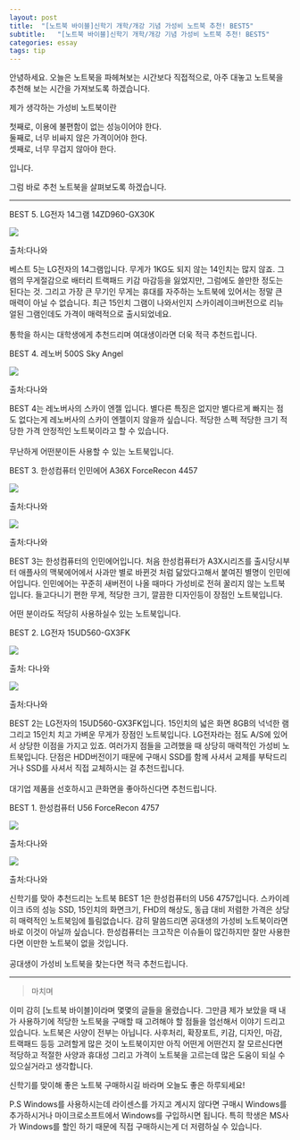 ```yaml
---
layout: post
title:  "[노트북 바이블]신학기 개학/개강 기념 가성비 노트북 추천! BEST5"
subtitle:   "[노트북 바이블]신학기 개학/개강 기념 가성비 노트북 추천! BEST5"
categories: essay
tags: tip
---
```















안녕하세요. 오늘은 노트북을 파헤쳐보는 시간보다 직접적으로, 아주 대놓고 노트북을 추천해 보는 시간을 가져보도록 하겠습니다.

























 제가 생각하는 가성비 노트북이란  

첫째로, 이용에 불편함이 없는 성능이어야 한다.  
  둘째로, 너무 비싸지 않은 가격이어야 한다.  
  셋째로, 너무 무겁지 않아야 한다.  

입니다.  

 그럼 바로 추천 노트북을 살펴보도록 하겠습니다.

























* * *

























BEST 5\. LG전자 14그램 14ZD960-GX30K



















 [![](http://postfiles12.naver.net/20160301_171/zooqzqz_1456843712058HtHrO_PNG/5.png?type=w773)](#)



  출처:다나와  























 베스트 5는 LG전자의 14그램입니다. 무게가 1KG도 되지 않는 14인치는 많지 않죠. 그램의 무게절감으로 배터리 트랙패드 키감 마감등을 잃었지만, 그럼에도 쓸만한 정도는 된다는 것. 그리고 가장 큰 무기인 무게는 휴대를 자주하는 노트북에 있어서는 정말 큰 매력이 아닐 수 없습니다. 최근 15인치 그램이 나와서인지 스카이레이크버전으로 리뉴얼된 그램인데도 가격이 매력적으로 출시되었네요.   
     
 통학을 하시는 대학생에게 추천드리며 여대생이라면 더욱 적극 추천드립니다.   

























 BEST 4\. 레노버 500S Sky Angel   



















 [![](http://postfiles4.naver.net/20160301_275/zooqzqz_145684371219545H7s_PNG/4.png?type=w773)](#)



  출처:다나와  























 BEST 4는 레노버사의 스카이 엔젤 입니다. 별다른 특징은 없지만 별다르게 빠지는 점도 없다는게 레노버사의 스카이 엔젤이지 않을까 싶습니다. 적당한 스펙 적당한 크기 적당한 가격 안정적인 노트북이라고 할 수 있습니다.   
     
 무난하게 어떤분이든 사용할 수 있는 노트북입니다.   

























 BEST 3\. 한성컴퓨터 인민에어 A36X ForceRecon 4457   



















 [![](http://postfiles4.naver.net/20160301_131/zooqzqz_1456843712368T0kcN_PNG/3-2.png?type=w773)](#)



  출처:다나와  

















 [![](http://postfiles8.naver.net/20160301_247/zooqzqz_1456843712617zmsId_PNG/3-1.png?type=w773)](#)



  출처:다나와  























 BEST 3는 한성컴퓨터의 인민에어입니다. 처음 한성컴퓨터가 A3X시리즈를 출시당시부터 애플사의 맥북에어에서 사과만 별로 바뀐것 처럼 닮았다고해서 붙여진 별명이 인민에어입니다. 인민에어는 꾸준히 새버전이 나올 때마다 가성비로 전혀 꿀리지 않는 노트북입니다. 들고다니기 편한 무게, 적당한 크기, 깔끔한 디자인등이 장점인 노트북입니다.  

   어떤 분이라도 적당히 사용하실수 있는 노트북입니다.   


























 BEST 2\. LG전자 15UD560-GX3FK   



















 [![](http://postfiles8.naver.net/20160301_87/zooqzqz_1456843712780oly3v_PNG/2-2.png?type=w773)](#)



  출처: 다나와  

















 [![](http://postfiles6.naver.net/20160301_53/zooqzqz_1456843713057tV2oH_PNG/2-1.png?type=w773)](#)



  출처:다나와  























 BEST 2는 LG전자의 15UD560-GX3FK입니다. 15인치의 넓은 화면 8GB의 넉넉한 램 그리고 15인치 치고 가벼운 무게가 장점인 노트북입니다. LG전자라는 점도 A/S에 있어서 상당한 이점을 가지고 있죠. 여러가지 점들을 고려했을 때 상당히 매력적인 가성비 노트북입니다. 단점은 HDD버전이기 때문에 구매시 SSD를 함께 사셔서 교체를 부탁드리거나 SSD를 사셔서 직접 교체하시는 걸 추천드립니다.   
     
 대기업 제품을 선호하시고 큰화면을 좋아하신다면 추천드립니다.   

























 BEST 1\. 한성컴퓨터 U56 ForceRecon 4757   



















 [![](http://postfiles9.naver.net/20160301_152/zooqzqz_1456843713181ez3iY_PNG/1-2.png?type=w773)](#)



  출처:다나와  

















 [![](http://postfiles9.naver.net/20160301_232/zooqzqz_14568437134009oTbr_PNG/1-1.png?type=w773)](#)



  출처:다나와  























 신학기를 맞아 추천드리는 노트북 BEST 1은 한성컴퓨터의 U56 4757입니다. 스카이레이크 i5의 성능 SSD, 15인치의 화면크기, FHD의 해상도, 동급 대비 저렴한 가격은 상당히 매력적인 노트북임에 틀림없습니다. 감히 말씀드리면 공대생의 가성비 노트북이라면 바로 이것이 아닐까 싶습니다. 한성컴퓨터는 크고작은 이슈들이 많긴하지만 잘만 사용한다면 이만한 노트북이 없을 것입니다.   
     
 공대생이 가성비 노트북을 찾는다면 적극 추천드립니다.   

























* * *

























> 마치며

























 이미 감히 [노트북 바이블]이라며 몇몇의 글들을 올렸습니다. 그만큼 제가 보았을 때 내가 사용하기에 적당한 노트북을 구매할 때 고려해야 할 점들을 엄선해서 이야기 드리고 있습니다. 노트북은 사양이 전부는 아닙니다. 사후처리, 확장포트, 키감, 디자인, 마감, 트랙패드 등등 고려할게 많은 것이 노트북이지만 아직 어떤게 어떤건지 잘 모르신다면 적당하고 적절한 사양과 휴대성 그리고 가격이 노트북을 고르는데 많은 도움이 되실 수 있으실거라고 생각합니다.  

   신학기를 맞이해 좋은 노트북 구매하시길 바라며 오늘도 좋은 하루되세요!   

 P.S Windows를 사용하시는데 라이센스를 가지고 계시지 않다면 구매시 Windows를 추가하시거나 마이크로소프트에서 Windows를 구입하시면 됩니다. 특히 학생은 MS사가 Windows를 할인 하기 때문에 직접 구매하시는게 더 저렴하실 수 있습니다.   

